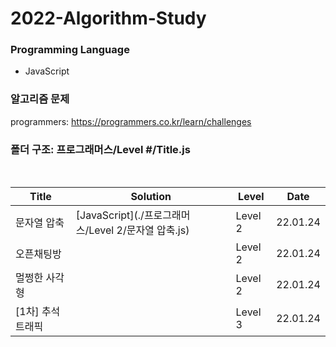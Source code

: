 # 2022-Algorithm-Study

### Programming Language

- JavaScript

### 알고리즘 문제

programmers: https://programmers.co.kr/learn/challenges

### 폴더 구조: 프로그래머스/Level #/Title.js

<br>

| Title             | Solution | Level   | Date     |
| ----------------- | -------- | ------- | -------- |
| 문자열 압축       |[JavaScript](./프로그래머스/Level 2/문자열 압축.js)| Level 2 | 22.01.24 |
| 오픈채팅방        |          | Level 2 | 22.01.24 |
| 멀쩡한 사각형     |          | Level 2 | 22.01.24 |
| [1차] 추석 트래픽 |          | Level 3 | 22.01.24 |
